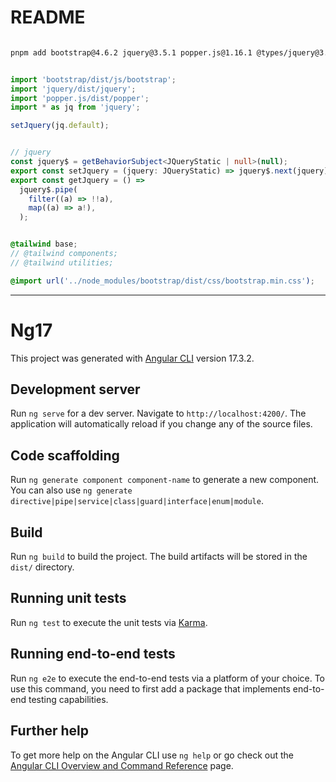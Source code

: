 # README

```bash

pnpm add bootstrap@4.6.2 jquery@3.5.1 popper.js@1.16.1 @types/jquery@3.5.29

```

```ts

import 'bootstrap/dist/js/bootstrap';
import 'jquery/dist/jquery';
import 'popper.js/dist/popper';
import * as jq from 'jquery';

setJquery(jq.default);


// jquery
const jquery$ = getBehaviorSubject<JQueryStatic | null>(null);
export const setJquery = (jquery: JQueryStatic) => jquery$.next(jquery);
export const getJquery = () =>
  jquery$.pipe(
    filter((a) => !!a),
    map((a) => a!),
  );

```

```scss

@tailwind base;
// @tailwind components;
// @tailwind utilities;

@import url('../node_modules/bootstrap/dist/css/bootstrap.min.css');

```

---

# Ng17

This project was generated with [Angular CLI](https://github.com/angular/angular-cli) version 17.3.2.

## Development server

Run `ng serve` for a dev server. Navigate to `http://localhost:4200/`. The application will automatically reload if you change any of the source files.

## Code scaffolding

Run `ng generate component component-name` to generate a new component. You can also use `ng generate directive|pipe|service|class|guard|interface|enum|module`.

## Build

Run `ng build` to build the project. The build artifacts will be stored in the `dist/` directory.

## Running unit tests

Run `ng test` to execute the unit tests via [Karma](https://karma-runner.github.io).

## Running end-to-end tests

Run `ng e2e` to execute the end-to-end tests via a platform of your choice. To use this command, you need to first add a package that implements end-to-end testing capabilities.

## Further help

To get more help on the Angular CLI use `ng help` or go check out the [Angular CLI Overview and Command Reference](https://angular.io/cli) page.
